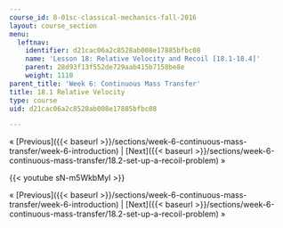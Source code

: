 ```yaml
---
course_id: 8-01sc-classical-mechanics-fall-2016
layout: course_section
menu:
  leftnav:
    identifier: d21cac06a2c8528ab008e17885bfbc08
    name: 'Lesson 18: Relative Velocity and Recoil [18.1-18.4]'
    parent: 28d93f13f552de729aab415b7158be8e
    weight: 1110
parent_title: 'Week 6: Continuous Mass Transfer'
title: 18.1 Relative Velocity
type: course
uid: d21cac06a2c8528ab008e17885bfbc08

---
```


« [Previous]({{< baseurl >}}/sections/week-6-continuous-mass-transfer/week-6-introduction) | [Next]({{< baseurl >}}/sections/week-6-continuous-mass-transfer/18.2-set-up-a-recoil-problem) »

{{< youtube sN-m5WkbMyI >}}

« [Previous]({{< baseurl >}}/sections/week-6-continuous-mass-transfer/week-6-introduction) | [Next]({{< baseurl >}}/sections/week-6-continuous-mass-transfer/18.2-set-up-a-recoil-problem) »